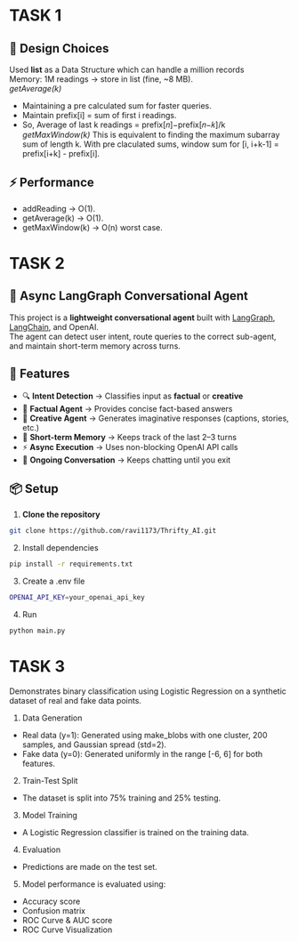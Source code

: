 # TASK 1
## 🔑 Design Choices
Used **list** as a Data Structure which can handle a million records <br>
Memory: 1M readings → store in list (fine, ~8 MB). 
<br>
_getAverage(k)_
- Maintaining a pre calculated sum for faster queries. 
- Maintain prefix[i] = sum of first i readings.
- So, Average of last k readings = prefix[𝑛]−prefix[𝑛−𝑘]/k
<br>​
_getMaxWindow(k)_
This is equivalent to finding the maximum subarray sum of length k.
With pre claculated sums, window sum for [i, i+k-1] = prefix[i+k] - prefix[i].

## ⚡ Performance
- addReading → O(1).
- getAverage(k) → O(1).
- getMaxWindow(k) → O(n) worst case.



# TASK 2
## 🧩 Async LangGraph Conversational Agent  

This project is a **lightweight conversational agent** built with [LangGraph](https://python.langchain.com/docs/langgraph/), [LangChain](https://www.langchain.com/), and OpenAI.  
The agent can detect user intent, route queries to the correct sub-agent, and maintain short-term memory across turns.  

## 🚀 Features  
- 🔍 **Intent Detection** → Classifies input as **factual** or **creative**  
- 📘 **Factual Agent** → Provides concise fact-based answers  
- 🎨 **Creative Agent** → Generates imaginative responses (captions, stories, etc.)  
- 🧠 **Short-term Memory** → Keeps track of the last 2–3 turns  
- ⚡ **Async Execution** → Uses non-blocking OpenAI API calls  
- 💬 **Ongoing Conversation** → Keeps chatting until you exit  


## 📦 Setup  

1. **Clone the repository**  
```bash
git clone https://github.com/ravi1173/Thrifty_AI.git
```

2. Install dependencies
```bash
pip install -r requirements.txt
```

3. Create a .env file
```bash
OPENAI_API_KEY=your_openai_api_key
```
4. Run
```bash
python main.py
```


# TASK 3
Demonstrates binary classification using Logistic Regression on a synthetic dataset of real and fake data points.

1. Data Generation
- Real data (y=1): Generated using make_blobs with one cluster, 200 samples, and Gaussian spread (std=2).
- Fake data (y=0): Generated uniformly in the range [-6, 6] for both features.

2. Train-Test Split
- The dataset is split into 75% training and 25% testing.

3. Model Training
- A Logistic Regression classifier is trained on the training data.

4. Evaluation
- Predictions are made on the test set.

5. Model performance is evaluated using:
- Accuracy score
- Confusion matrix
- ROC Curve & AUC score
- ROC Curve Visualization
